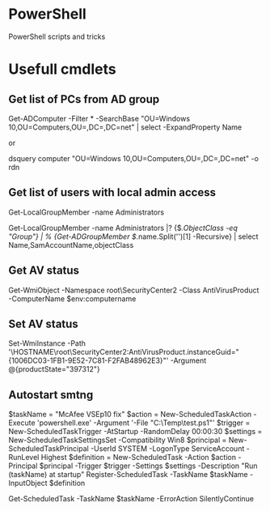 # PowerShell
PowerShell scripts and tricks

# Usefull cmdlets
## Get list of PCs from AD group
 Get-ADComputer -Filter * -SearchBase "OU=Windows 10,OU=Computers,OU=,DC=,DC=net"
 | select -ExpandProperty Name
 
 or
 
 dsquery computer "OU=Windows 10,OU=Computers,OU=,DC=,DC=net" -o rdn
 
 ## Get list of users with local admin access
 Get-LocalGroupMember -name Administrators
 
 Get-LocalGroupMember -name Administrators |? {$_.ObjectClass -eq "Group"} | % {Get-ADGroupMember $_.name.Split('\')[1] -Recursive} | select Name,SamAccountName,objectClass

## Get AV status
Get-WmiObject -Namespace root\SecurityCenter2 -Class AntiVirusProduct  -ComputerName  $env:computername

## Set AV status
Set-WmiInstance -Path '\\HOSTNAME\root\SecurityCenter2:AntiVirusProduct.instanceGuid="{1006DC03-1FB1-9E52-7C81-F2FAB48962E3}"' -Argument @{productState="397312"}

## Autostart smtng

$taskName = "McAfee VSEp10 fix"
$action = New-ScheduledTaskAction -Execute 'powershell.exe' -Argument '-File "C:\Temp\test.ps1"'
$trigger = New-ScheduledTaskTrigger -AtStartup -RandomDelay 00:00:30
$settings = New-ScheduledTaskSettingsSet -Compatibility Win8
$principal = New-ScheduledTaskPrincipal -UserId SYSTEM -LogonType ServiceAccount -RunLevel Highest
$definition = New-ScheduledTask -Action $action -Principal $principal -Trigger $trigger -Settings $settings -Description "Run $($taskName) at startup"
Register-ScheduledTask -TaskName $taskName -InputObject $definition

Get-ScheduledTask -TaskName $taskName -ErrorAction SilentlyContinue 
